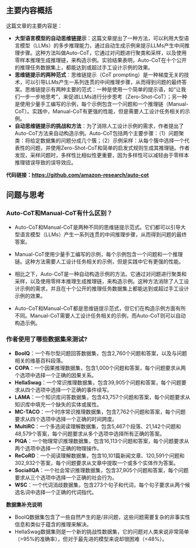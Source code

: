 
## 主要内容概括
这篇文章的主要内容是：
- **大型语言模型的自动思维链提示**：这篇文章提出了一种方法，可以利用大型语言模型（LLMs）的多步推理能力，通过自动生成示例来提示LLMs产生中间推理步骤。这种方法叫做Auto-CoT，它通过对问题进行聚类和采样，以及使用零样本推理生成推理链，来构造示例。实验结果表明，Auto-CoT在十个公开的推理任务数据集上，都能达到或超过手工设计示例的效果。
- **思维链提示的两种范式**：思维链提示（CoT prompting）是一种梯度无关的技术，可以引导LLMs产生一系列连贯的中间推理步骤，从而得到问题的最终答案。思维链提示有两种主要的范式：一种是使用一个简单的提示语，如“让我们一步一步地思考”，来促进LLMs进行分步思考（Zero-Shot-CoT）；另一种是使用少量手工编写的示例，每个示例包含一个问题和一个推理链（Manual-CoT）。实践中，Manual-CoT有更强的性能，但是需要人工设计任务相关的示例。
- **自动思维链提示的挑战和方法**：为了消除人工设计示例的需求，作者提出了Auto-CoT方法来自动构造示例。Auto-CoT包括两个主要步骤：（1）问题聚类：将给定数据集的问题分成几个簇；（2）示例采样：从每个簇中选择一个代表性的问题，并使用Zero-Shot-CoT和简单的启发式规则生成其推理链。作者发现，采样问题时，多样性比相似性更重要，因为多样性可以减轻由于零样本推理错误导致的误导效应。


**代码链接：https://github.com/amazon-research/auto-cot**


## 问题与思考


### Auto-CoT和Manual-CoT有什么区别？
- Auto-CoT和Manual-CoT是两种不同的思维链提示范式。它们都可以引导大型语言模型（LLMs）产生一系列连贯的中间推理步骤，从而得到问题的最终答案。

- Manual-CoT使用少量手工编写的示例，每个示例包含一个问题和一个推理链。这种方法需要人工设计任务相关的示例，但是实践中它有更强的性能。

- 相比之下，Auto-CoT是一种自动构造示例的方法。它通过对问题进行聚类和采样，以及使用零样本推理生成推理链，来构造示例。这种方法消除了人工设计示例的需求，并且在十个公开的推理任务数据集上都能达到或超过手工设计示例的效果。

- Auto-CoT和Manual-CoT都是思维链提示范式，但它们在构造示例方面有所不同。Manual-CoT需要人工设计任务相关的示例，而Auto-CoT则可以自动构造示例。




### 作者使用了哪些数据集来测试?

- **BoolQ**：一个布尔型问题回答数据集，包含2,760个问题和答案，以及与问题相关的维基百科段落。
- **COPA**：一个因果推理数据集，包含1,000个问题和答案，每个问题要求从两个选项中选择一个正确的因果关系。
- **HellaSwag**：一个常识推理数据集，包含39,905个问题和答案，每个问题要求从四个选项中选择一个正确的事件续写。
- **LAMA**：一个知识库问答数据集，包含43,757个问题和答案，每个问题要求从知识库中填充一个缺失的实体或属性。
- **MC-TACO**：一个时序常识推理数据集，包含7,762个问题和答案，每个问题要求从四个选项中选择一个正确的时间跨度。
- **MultiRC**：一个多选阅读理解数据集，包含5,467个段落、21,142个问题和48,579个答案，每个问题要求从多个选项中选择所有正确的答案。
- **PIQA**：一个物理常识推理数据集，包含16,113个问题和答案，每个问题要求从两个选项中选择一个正确的物理操作。
- **ReCoRD**：一个阅读理解数据集，包含10,101篇新闻文章、120,591个问题和302,932个答案，每个问题要求从文章中提取一个或多个实体作为答案。
- **SocialIQA**：一个社会常识推理数据集，包含37,905个问题和答案，每个问题要求从三个选项中选择一个正确的社会行为。
- **WSC**：一个代词消歧数据集，包含273个句子和代词，每个句子要求从两个候选名词中选择一个正确的代词指代。

**数据集补充说明**
- BoolQ数据集包含了一些自然产生的是/非问题，这些问题需要复杂的非事实性信息和类似于蕴含的推理来解决。
- HellaSwag数据集则是一个新的挑战性数据集，它的问题对人类来说非常简单（>95%的准确率），但对于最先进的模型来说却很困难（<48%）。

